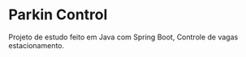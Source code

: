 # Parkin Control
Projeto de estudo feito em Java com Spring Boot, Controle de vagas estacionamento.
